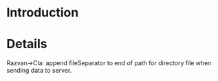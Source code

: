 # Introduction #




# Details #

Razvan->Cla: append fileSeparator to end of path for directory file when sending data to server.